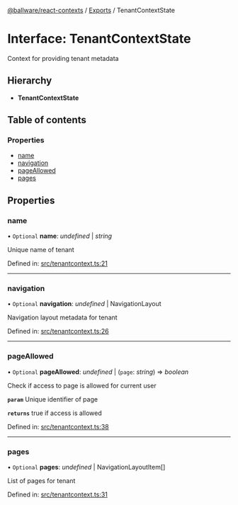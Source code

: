 [@ballware/react-contexts](../README.md) / [Exports](../modules.md) / TenantContextState

# Interface: TenantContextState

Context for providing tenant metadata

## Hierarchy

* **TenantContextState**

## Table of contents

### Properties

- [name](tenantcontextstate.md#name)
- [navigation](tenantcontextstate.md#navigation)
- [pageAllowed](tenantcontextstate.md#pageallowed)
- [pages](tenantcontextstate.md#pages)

## Properties

### name

• `Optional` **name**: *undefined* \| *string*

Unique name of tenant

Defined in: [src/tenantcontext.ts:21](https://github.com/frankball/ballware-react-contexts/blob/34223fb/src/tenantcontext.ts#L21)

___

### navigation

• `Optional` **navigation**: *undefined* \| NavigationLayout

Navigation layout metadata for tenant

Defined in: [src/tenantcontext.ts:26](https://github.com/frankball/ballware-react-contexts/blob/34223fb/src/tenantcontext.ts#L26)

___

### pageAllowed

• `Optional` **pageAllowed**: *undefined* \| (`page`: *string*) => *boolean*

Check if access to page is allowed for current user

**`param`** Unique identifier of page

**`returns`** true if access is allowed

Defined in: [src/tenantcontext.ts:38](https://github.com/frankball/ballware-react-contexts/blob/34223fb/src/tenantcontext.ts#L38)

___

### pages

• `Optional` **pages**: *undefined* \| NavigationLayoutItem[]

List of pages for tenant

Defined in: [src/tenantcontext.ts:31](https://github.com/frankball/ballware-react-contexts/blob/34223fb/src/tenantcontext.ts#L31)

